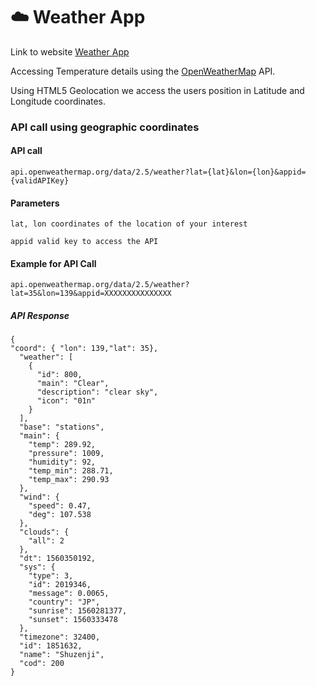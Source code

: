 # :cloud: Weather App

Link to website [Weather App](https://chckweather.netlify.com/)

Accessing Temperature details using the [OpenWeatherMap](https://openweathermap.org/) API.

Using HTML5 Geolocation we access the users position in Latitude and Longitude coordinates.

### API call using geographic coordinates
#### API call
 ```
 api.openweathermap.org/data/2.5/weather?lat={lat}&lon={lon}&appid={validAPIKey}
 ```

#### Parameters
```
lat, lon coordinates of the location of your interest
```
```
appid valid key to access the API
```

#### Example for API Call
```
api.openweathermap.org/data/2.5/weather?lat=35&lon=139&appid=XXXXXXXXXXXXXXX
```

##### API Response
``` 
{
"coord": { "lon": 139,"lat": 35},
  "weather": [
    {
      "id": 800,
      "main": "Clear",
      "description": "clear sky",
      "icon": "01n"
    }
  ],
  "base": "stations",
  "main": {
    "temp": 289.92,
    "pressure": 1009,
    "humidity": 92,
    "temp_min": 288.71,
    "temp_max": 290.93
  },
  "wind": {
    "speed": 0.47,
    "deg": 107.538
  },
  "clouds": {
    "all": 2
  },
  "dt": 1560350192,
  "sys": {
    "type": 3,
    "id": 2019346,
    "message": 0.0065,
    "country": "JP",
    "sunrise": 1560281377,
    "sunset": 1560333478
  },
  "timezone": 32400,
  "id": 1851632,
  "name": "Shuzenji",
  "cod": 200
} 
```
